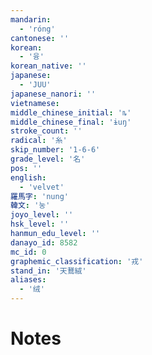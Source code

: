 ```yaml
---
mandarin:
  - 'róng'
cantonese: ''
korean:
  - '융'
korean_native: ''
japanese:
  - 'JUU'
japanese_nanori: ''
vietnamese:
middle_chinese_initial: 'ȵ'
middle_chinese_final: 'ɨuŋ'
stroke_count: ''
radical: '糸'
skip_number: '1-6-6'
grade_level: '名'
pos: ''
english:
  - 'velvet'
羅馬字: 'nung'
韓文: '눙'
joyo_level: ''
hsk_level: ''
hanmun_edu_level: ''
danayo_id: 8582
mc_id: 0
graphemic_classification: '戎'
stand_in: '天鵞絨'
aliases:
  - '绒'
---
```


# Notes
